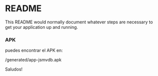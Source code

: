 # README #

This README would normally document whatever steps are necessary to get your application up and running.

### APK ###
puedes encontrar el APK en:

/generated/app-jsmvdb.apk


Saludos!

